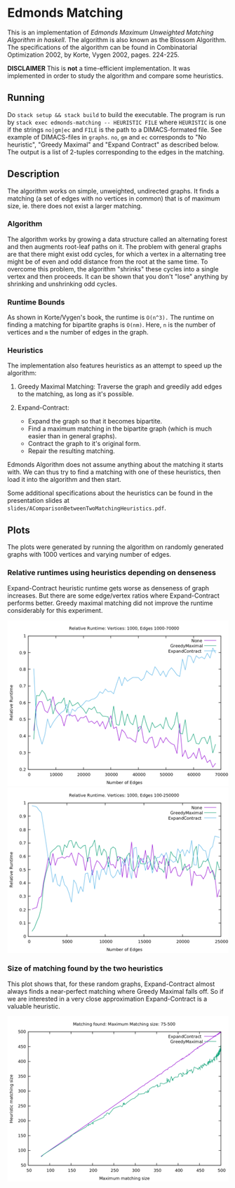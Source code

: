 
# Edmonds Matching

This is an implementation of *Edmonds Maximum Unweighted Matching
Algorithm in haskell*. The algorithm is also known as the Blossom
Algorithm. The specifications of the algorithm can be 
found in Combinatorial Optimization 2002, by Korte, Vygen 2002,
pages. 224-225.

**DISCLAIMER** This is **not** a time-efficient implementation. It was
implemented in order to study the algorithm and compare some
heuristics.

## Running

Do `stack setup && stack build` to build the executable.
The program is run by `stack exec edmonds-matching -- HEURISTIC FILE`
where `HEURISTIC` is one if the strings `no|gm|ec` and `FILE` is the
path to a DIMACS-formated file. See example of DIMACS-files in
`graphs`. `no`, `gm` and `ec` corresponds to "No heuristic", "Greedy
Maximal" and "Expand Contract" as described below. The output is a
list of 2-tuples corresponding to the edges in the matching.

## Description

The algorithm works on simple, unweighted, undirected graphs. It finds
a matching (a set of edges with no vertices in common) that is of
maximum size, ie. there does not exist a larger matching. 

### Algorithm
The algorithm works by growing a data structure called an alternating
forest and then augments root-leaf paths on it. The problem with general
graphs are that there might exist odd cycles, for which a vertex in a
alternating tree might be of even and odd distance from the root at
the same time. To overcome this problem, the algorithm "shrinks" these
cycles into a single vertex and then proceeds. It can be shown that
you don't "lose" anything by shrinking and unshrinking odd cycles. 

### Runtime Bounds
As shown in Korte/Vygen's book, the runtime is `O(n^3).` The runtime
on finding a matching for bipartite graphs is `O(nm)`. Here, `n` is the
number of vertices and `m` the number of edges in the graph.

### Heuristics

The implementation also features heuristics as an attempt to speed up
the algorithm:

1. Greedy Maximal Matching: Traverse the graph and greedily add edges
   to the matching, as long as it's possible.
   
2. Expand-Contract: 
   * Expand the graph so that it becomes bipartite.
   * Find a maximum matching in the bipartite graph (which is much
   easier than in general graphs). 
   * Contract the graph to it's original form.
   * Repair the resulting matching.
   
Edmonds Algorithm does not assume anything about the matching it starts
with. We can thus try to find a matching with one of these heuristics,
then load it into the algorithm and then start.

Some additional specifications about the heuristics can be found in
the presentation slides at `slides/AComparisonBetweenTwoMatchingHeuristics.pdf`.

## Plots

The plots were generated by running the algorithm on randomly
generated graphs with 1000 vertices and varying number of edges.

### Relative runtimes using heuristics depending on denseness

Expand-Contract heuristic runtime gets worse as denseness of graph
increases. But there are some edge/vertex ratios where Expand-Contract
performs better. Greedy maximal matching did not improve the runtime
considerably for this experiment.

![Graphs with different number of edges](image/edges-1k-70k.png)
![Graphs with different number of edges](image/edges-100-25k.png)

### Size of matching found by the two heuristics

This plot shows that, for these random graphs, Expand-Contract almost
always finds a near-perfect matching where Greedy Maximal falls
off. So if we are interested in a very close approximation
Expand-Contract is a valuable heuristic.

![Heuristic matching size found](image/matching-found.png)
